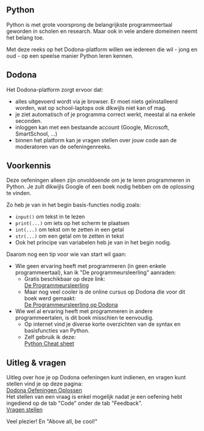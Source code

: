 
## Python

Python is met grote voorsprong de belangrijkste programmeertaal geworden in scholen en research.
Maar ook in vele andere domeinen neemt het belang toe. 

Met deze reeks op het Dodona-platform willen we iedereen die wil - jong en oud - op een speelse manier Python leren kennen. 

## Dodona

Het Dodona-platform zorgt ervoor dat:
- alles uitgevoerd wordt via je browser.  Er moet niets geïnstalleerd worden, wat op school-laptops ook dikwijls niet kan of mag.
- je ziet automatisch of je programma correct werkt, meestal al na enkele seconden.
- inloggen kan met een bestaande account (Google, Microsoft, SmartSchool, ...) 
- binnen het platform kan je vragen stellen over jouw code aan de moderatoren van de oefeningenreeks.

## Voorkennis

Deze oefeningen alleen zijn onvoldoende om je te leren programmeren in Python.  Je zult dikwijls Google of een boek nodig hebben om de oplossing te vinden.

Zo heb je van in het begin basis-functies nodig zoals:
- `input()` om tekst in te lezen
- `print(...)` om iets op het scherm te plaatsen
- `int(...)` om tekst om te zetten in een getal
- `str(...)` om een getal om te zetten in tekst
- Ook het principe van variabelen heb je van in het begin nodig.

Daarom nog een tip voor wie van start wil gaan:

- Wie geen ervaring heeft met programmeren (in geen enkele programmeertaal), kan ik "De programmeursleerling" aanraden:
    - Gratis beschikbaar op deze link:  
      [De Programmeursleerling](https://www.spronck.net/pythonbook/dutchindex.xhtml)
    - Maar nog veel cooler is de online cursus op Dodona die voor dit boek werd gemaakt:  
      [De Programmeursleerling op Dodona](https://dodona.ugent.be/nl/courses/293/)
- Wie wel al ervaring heeft met programmeren in andere programmeertalen, is dit boek misschien te eenvoudig.
  - Op internet vind je diverse korte overzichten van de syntax en basisfuncties van Python.
  - Zelf gebruik ik deze:  
    [Python Cheat sheet](https://www.pythoncheatsheet.org/)

## Uitleg & vragen

Uitleg over hoe je op Dodona oefeningen kunt indienen, en vragen kunt stellen vind je op deze pagina:  
[Dodona Oefeningen Oplossen](https://docs.dodona.be/nl/guides/students/exercises/)  
Het stellen van een vraag is enkel mogelijk nadat je een oefening hebt ingediend op de tab "Code" onder de tab "Feedback".  
[Vragen stellen](https://docs.dodona.be/nl/guides/students/exercises/#vragen-stellen)

Veel plezier!  En "Above all, be cool!"
